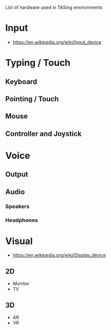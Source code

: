 List of hardware used in TASing environments

# Input

- https://en.wikipedia.org/wiki/Input_device

# Typing / Touch

## Keyboard

## Pointing / Touch

## Mouse

## Controller and Joystick

# Voice

## Output

## Audio

### Speakers

### Headphones

# Visual

- https://en.wikipedia.org/wiki/Display_device

## 2D
- Monitor
- TV

## 3D
- AR
- VR